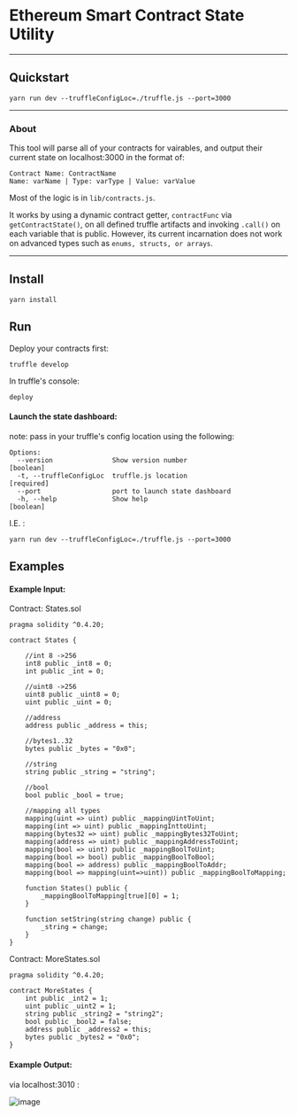 # Ethereum Smart Contract State Utility

---

## Quickstart

`yarn run dev --truffleConfigLoc=./truffle.js --port=3000`

---

### About

This tool will parse all of your contracts for vairables, and output their current state on localhost:3000 in the format of:

```
Contract Name: ContractName
Name: varName | Type: varType | Value: varValue
```

Most of the logic is in `lib/contracts.js`.

It works by using a dynamic contract getter, `contractFunc` via `getContractState()`, on all defined truffle artifacts and invoking `.call()` on each variable that is public. However, its current incarnation does not work on advanced types such as `enums, structs, or arrays`.

---

## Install

`yarn install`

## Run

Deploy your contracts first:

`truffle develop`

In truffle's console:

`deploy`

#### Launch the state dashboard:

note: pass in your truffle's config location using the following:

```
Options:
  --version               Show version number                          [boolean]
  -t, --truffleConfigLoc  truffle.js location                         [required]
  --port                  port to launch state dashboard
  -h, --help              Show help                                    [boolean]
```

I.E. :

`yarn run dev --truffleConfigLoc=./truffle.js --port=3000`

## Examples

#### Example Input:

Contract: States.sol

```solidity
pragma solidity ^0.4.20;

contract States {

    //int 8 ->256
    int8 public _int8 = 0;
    int public _int = 0;

    //uint8 ->256
    uint8 public _uint8 = 0;
    uint public _uint = 0;
    
    //address
    address public _address = this;

    //bytes1..32
    bytes public _bytes = "0x0";

    //string
    string public _string = "string";

    //bool
    bool public _bool = true;

    //mapping all types
    mapping(uint => uint) public _mappingUintToUint;
    mapping(int => uint) public _mappingInttoUint;
    mapping(bytes32 => uint) public _mappingBytes32ToUint;
    mapping(address => uint) public _mappingAddressToUint;
    mapping(bool => uint) public _mappingBoolToUint;
    mapping(bool => bool) public _mappingBoolToBool;
    mapping(bool => address) public _mappingBoolToAddr;
    mapping(bool => mapping(uint=>uint)) public _mappingBoolToMapping;

    function States() public {
        _mappingBoolToMapping[true][0] = 1;
    }

    function setString(string change) public {
        _string = change;
    }
}
```

Contract: MoreStates.sol

```solidity
pragma solidity ^0.4.20;

contract MoreStates {
    int public _int2 = 1;
    uint public _uint2 = 1;
    string public _string2 = "string2";
    bool public _bool2 = false;
    address public _address2 = this;
    bytes public _bytes2 = "0x0";
}
```

#### Example Output:

via localhost:3010 :

![image](https://user-images.githubusercontent.com/18407013/39424588-396c9008-4c2c-11e8-8ffe-ab4e05f70c51.png)

